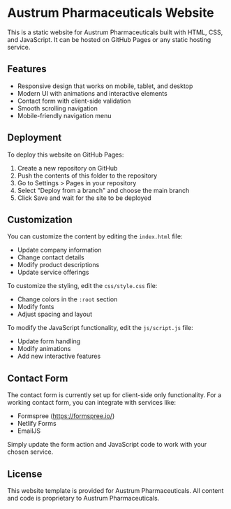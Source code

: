 # Austrum Pharmaceuticals Website

This is a static website for Austrum Pharmaceuticals built with HTML, CSS, and JavaScript. It can be hosted on GitHub Pages or any static hosting service.

## Features

- Responsive design that works on mobile, tablet, and desktop
- Modern UI with animations and interactive elements
- Contact form with client-side validation
- Smooth scrolling navigation
- Mobile-friendly navigation menu

## Deployment

To deploy this website on GitHub Pages:

1. Create a new repository on GitHub
2. Push the contents of this folder to the repository
3. Go to Settings > Pages in your repository
4. Select "Deploy from a branch" and choose the main branch
5. Click Save and wait for the site to be deployed

## Customization

You can customize the content by editing the `index.html` file:
- Update company information
- Change contact details
- Modify product descriptions
- Update service offerings

To customize the styling, edit the `css/style.css` file:
- Change colors in the `:root` section
- Modify fonts
- Adjust spacing and layout

To modify the JavaScript functionality, edit the `js/script.js` file:
- Update form handling
- Modify animations
- Add new interactive features

## Contact Form

The contact form is currently set up for client-side only functionality. For a working contact form, you can integrate with services like:
- Formspree (https://formspree.io/)
- Netlify Forms
- EmailJS

Simply update the form action and JavaScript code to work with your chosen service.

## License

This website template is provided for Austrum Pharmaceuticals. All content and code is proprietary to Austrum Pharmaceuticals.
